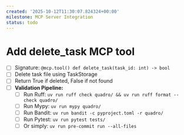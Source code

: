 ```yaml
---
created: '2025-10-12T11:30:07.824324+00:00'
milestone: MCP Server Integration
status: todo
---
```


# Add delete_task MCP tool

- [ ] Signature: `@mcp.tool() def delete_task(task_id: int) -> bool`
- [ ] Delete task file using TaskStorage
- [ ] Return True if deleted, False if not found
- [ ] **Validation Pipeline:**
  - [ ] Run Ruff: `uv run ruff check quadro/ && uv run ruff format --check quadro/`
  - [ ] Run Mypy: `uv run mypy quadro/`
  - [ ] Run Bandit: `uv run bandit -c pyproject.toml -r quadro/`
  - [ ] Run Pytest: `uv run pytest tests/`
  - [ ] Or simply: `uv run pre-commit run --all-files`
